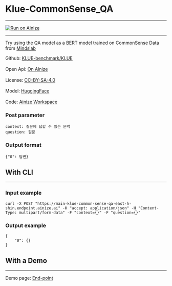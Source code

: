 # Klue-CommonSense_QA

---
[![Run on Ainize](https://ainize.ai/images/run_on_ainize_button.svg)](https://ainize.web.app/redirect?git_repo=https://github.com/EastHShin/Klue-CommonSense_QA)

---

Try using the QA model as a BERT model trained on CommonSense Data from [Mindslab](https://mindslab.ai:8080/kr/company)

Github: [KLUE-benchmark/KLUE](https://github.com/KLUE-benchmark/KLUE)
<br>
<br>
Open Api: [On Ainize](https://ainize.ai/EastHShin/Klue-CommonSense_QA?branch=main)
<br>
<br>
License: [CC-BY-SA-4.0](https://github.com/KLUE-benchmark/KLUE/blob/main/License.md)
<br>
<br>
Model: [HuggingFace](https://huggingface.co/EasthShin/Klue-CommonSense-model)
<br>
<br>
Code: [Ainize Workspace](https://ainize.ai/workspace/create?imageId=hnj95592adzr02xPTqss&git=https://github.com/EastHShin/Klue-CommonSense-workspace)
### Post parameter
```
context: 질문에 답할 수 있는 문맥
question: 질문
```

### Output format
```
{"0": 답변}
```

## With CLI

---
### Input example
```
curl -X POST "https://main-klue-common-sense-qa-east-h-shin.endpoint.ainize.ai" -H "accept: application/json" -H "Content-Type: multipart/form-data" -F "context={}" -F "question={}"
```

### Output example
```
{
    "0": {}
}
```

## With a Demo

---
Demo page: [End-point](https://main-klue-common-sense-qa-east-h-shin.endpoint.ainize.ai)